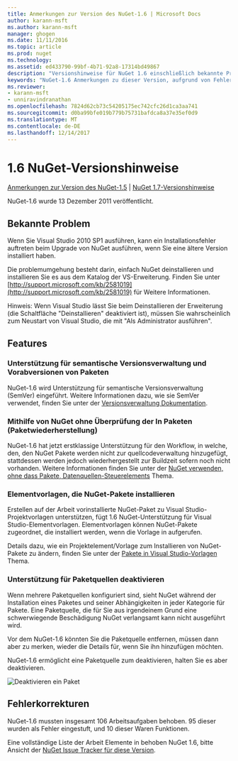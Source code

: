 ```yaml
---
title: Anmerkungen zur Version des NuGet-1.6 | Microsoft Docs
author: karann-msft
ms.author: karann-msft
manager: ghogen
ms.date: 11/11/2016
ms.topic: article
ms.prod: nuget
ms.technology: 
ms.assetid: ed433790-99bf-4b71-92a8-17314bd49867
description: "Versionshinweise für NuGet 1.6 einschließlich bekannte Probleme, Fehlerbehebungen, Funktionen und Archivierung von dcrs Design."
keywords: "NuGet-1.6 Anmerkungen zu dieser Version, aufgrund von Fehlerbehebungen, bekannte Probleme, zusätzliche Funktionen, Archivierung von dcrs Design"
ms.reviewer:
- karann-msft
- unniravindranathan
ms.openlocfilehash: 7824d62cb73c54205175ec742cfc26d1ca3aa741
ms.sourcegitcommit: d0ba99bfe019b779b75731bafdca8a37e35ef0d9
ms.translationtype: MT
ms.contentlocale: de-DE
ms.lasthandoff: 12/14/2017
---
```

 # <a name="nuget-16-release-notes"></a>1.6 NuGet-Versionshinweise

[Anmerkungen zur Version des NuGet-1.5](../release-notes/nuget-1.5.md) | [NuGet 1.7-Versionshinweise](../release-notes/nuget-1.7.md)

NuGet-1.6 wurde 13 Dezember 2011 veröffentlicht.

## <a name="known-installation-issue"></a>Bekannte Problem
Wenn Sie Visual Studio 2010 SP1 ausführen, kann ein Installationsfehler auftreten beim Upgrade von NuGet ausführen, wenn Sie eine ältere Version installiert haben.

Die problemumgehung besteht darin, einfach NuGet deinstallieren und installieren Sie es aus dem Katalog der VS-Erweiterung.  Finden Sie unter [http://support.microsoft.com/kb/2581019](http://support.microsoft.com/kb/2581019) für Weitere Informationen.

Hinweis: Wenn Visual Studio lässt Sie beim Deinstallieren der Erweiterung (die Schaltfläche "Deinstallieren" deaktiviert ist), müssen Sie wahrscheinlich zum Neustart von Visual Studio, die mit "Als Administrator ausführen".

## <a name="features"></a>Features

### <a name="support-for-semantic-versioning-and-prerelease-packages"></a>Unterstützung für semantische Versionsverwaltung und Vorabversionen von Paketen
NuGet-1.6 wird Unterstützung für semantische Versionsverwaltung (SemVer) eingeführt. Weitere Informationen dazu, wie sie SemVer verwendet, finden Sie unter der [Versionsverwaltung Dokumentation](../create-packages/prerelease-packages.md).

### <a name="using-nuget-without-checking-in-packages-package-restore"></a>Mithilfe von NuGet ohne Überprüfung der In Paketen (Paketwiederherstellung)
NuGet-1.6 hat jetzt erstklassige Unterstützung für den Workflow, in welche, den, den NuGet Pakete werden nicht zur quellcodeverwaltung hinzugefügt, stattdessen werden jedoch wiederhergestellt zur Buildzeit sofern noch nicht vorhanden. Weitere Informationen finden Sie unter der [NuGet verwenden, ohne dass Pakete, Datenquellen-Steuerelements](../consume-packages/packages-and-source-control.md) Thema.

### <a name="item-templates-that-install-nuget-packages"></a>Elementvorlagen, die NuGet-Pakete installieren
Erstellen auf der Arbeit vorinstallierte NuGet-Paket zu Visual Studio-Projektvorlagen unterstützen, fügt 1.6 NuGet-Unterstützung für Visual Studio-Elementvorlagen. Elementvorlagen können NuGet-Pakete zugeordnet, die installiert werden, wenn die Vorlage in aufgerufen.

Details dazu, wie ein Projektelement/Vorlage zum Installieren von NuGet-Pakete zu ändern, finden Sie unter der [Pakete in Visual Studio-Vorlagen](../visual-studio-extensibility/visual-studio-templates.md) Thema.

### <a name="support-for-disabling-package-sources"></a>Unterstützung für Paketquellen deaktivieren
Wenn mehrere Paketquellen konfiguriert sind, sieht NuGet während der Installation eines Paketes und seiner Abhängigkeiten in jeder Kategorie für Pakete. Eine Paketquelle, die für Sie aus irgendeinem Grund eine schwerwiegende Beschädigung NuGet verlangsamt kann nicht ausgeführt wird.

Vor dem NuGet-1.6 könnten Sie die Paketquelle entfernen, müssen dann aber zu merken, wieder die Details für, wenn Sie ihn hinzufügen möchten.

NuGet-1.6 ermöglicht eine Paketquelle zum deaktivieren, halten Sie es aber deaktivieren.

![Deaktivieren ein Paket](./media/package-source-with-disabled-source.png)

## <a name="bug-fixes"></a>Fehlerkorrekturen
NuGet-1.6 mussten insgesamt 106 Arbeitsaufgaben behoben. 95 dieser wurden als Fehler eingestuft, und 10 dieser Waren Funktionen.

Eine vollständige Liste der Arbeit Elemente in behoben NuGet 1.6, bitte Ansicht der [NuGet Issue Tracker für diese Version](http://nuget.codeplex.com/workitem/list/advanced?keyword=&status=Closed&type=All&priority=All&release=NuGet%201.6&assignedTo=All&component=All&sortField=Votes&sortDirection=Descending&page=0).
